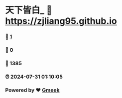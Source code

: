 # 天下皆白_ :link: https://zjliang95.github.io 
### :page_facing_up: [1](https://zjliang95.github.io/tag.html) 
### :speech_balloon: 0 
### :hibiscus: 1385 
### :alarm_clock: 2024-07-31 01:10:05 
### Powered by :heart: [Gmeek](https://github.com/Meekdai/Gmeek)

